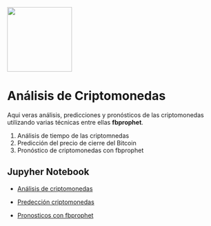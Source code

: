 
<img src="https://github.com/luishernand/pandas_fundamentals/blob/master/logo4.JPG?raw=true" height = 150 width= 150 alt=" ">  

# Análisis de Criptomonedas  
Aqui veras  análisis, predicciones y pronósticos de las criptomonedas utilizando varias técnicas entre ellas **fbprophet**.   
1. Análisis  de tiempo de las criptomnedas  
1. Predicción del precio de cierre del Bitcoin
1. Pronóstico de criptomonedas con fbprophet


## Jupyher Notebook
- [Análisis de criptomonedas](https://nbviewer.jupyter.org/github/luishernand/analisis_criptomonedas/blob/master/analisis%20crypto.ipynb)  
- [Predección criptomonedas](https://nbviewer.jupyter.org/github/luishernand/analisis_criptomonedas/blob/master/Predecir_precio_crypto_monedas.ipynb)

- [Pronosticos con fbprophet](https://nbviewer.jupyter.org/github/luishernand/analisis_criptomonedas/blob/master/pronostico_criptomonedas.ipynb)
